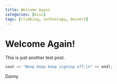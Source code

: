 ```yaml
---
title: Welcome Again
categories: [misc]
tags: [climbing, technology, dessert]
---
```


# Welcome Again!

This is just another test post.

```c
cout << "Beep beep boop signing off,\n" << endl;
```
Danny